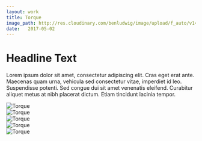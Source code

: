 ```yaml
---
layout: work
title: Torque
image_path: http://res.cloudinary.com/benludwig/image/upload/f_auto/v1499733708/torque-01-home_nmrkwl.jpg
date:   2017-05-02
---
```

<div class="grid-container">
<div class="grid">
<div class="grid-sizer"></div>
<div class="grid-item">
  <div class="copy-block">
    <h1>Headline Text</h1>
    <p>Lorem ipsum dolor sit amet, consectetur adipiscing elit. Cras eget erat ante. Maecenas quam urna, vehicula sed consectetur vitae, imperdiet id leo. Suspendisse potenti. Sed congue dui sit amet venenatis eleifend. Curabitur aliquet metus at nibh placerat dictum. Etiam tincidunt lacinia tempor.</p>
  </div>
</div>
<div class="grid-item">
<img src="http://res.cloudinary.com/benludwig/image/upload/f_auto/v1499733708/torque-01-home_nmrkwl.jpg" alt="Torque">
</div>
<div class="grid-item">
<img src="http://res.cloudinary.com/benludwig/image/upload/f_auto/v1499733690/torque-04-contact_let0rv.jpg" alt="Torque">
</div>
<div class="grid-item">
<img src="http://res.cloudinary.com/benludwig/image/upload/f_auto/v1499733703/torque-06-team_ymtvcd.jpg" alt="Torque">
</div>
<div class="grid-item">
<img src="http://res.cloudinary.com/benludwig/image/upload/f_auto/v1499733717/torque-07-case-study_yusslr.jpg" alt="Torque">
</div>
<div class="grid-item">
<img src="http://res.cloudinary.com/benludwig/image/upload/f_auto/v1499733703/torque-08-post_sdgf3r.jpg" alt="Torque">
</div>
</div>
</div>
